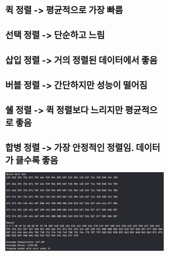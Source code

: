 # 퀵 정렬 -> 평균적으로 가장 빠름
#  선택 정렬 -> 단순하고 느림
# 삽입 정렬 -> 거의 정렬된 데이터에서 좋음
# 버블 정렬 -> 간단하지만 성능이 떨어짐
# 쉘 정렬 -> 퀵 정렬보다 느리지만 평균적으로 좋음
# 합병 정렬 -> 가장 안정적인 정렬임. 데이터가 클수록 좋음

  ![](./QuickSortResult.png)



